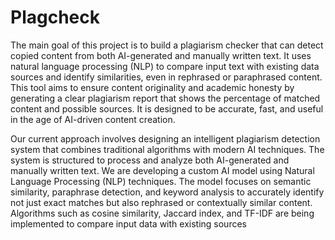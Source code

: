 # Plagcheck
The main goal of this project is to build a plagiarism checker that can detect copied content from both
AI-generated and manually written text. It uses natural language processing (NLP) to compare input text
with existing data sources and identify similarities, even in rephrased or paraphrased content. This tool
aims to ensure content originality and academic honesty by generating a clear plagiarism report that
shows the percentage of matched content and possible sources. It is designed to be accurate, fast, and
useful in the age of AI-driven content creation.

Our current approach involves designing an intelligent plagiarism detection system that
combines traditional algorithms with modern AI techniques. The system is structured to
process and analyze both AI-generated and manually written text.
We are developing a custom AI model using Natural Language Processing (NLP)
techniques. The model focuses on semantic similarity, paraphrase detection, and
keyword analysis to accurately identify not just exact matches but also rephrased or
contextually similar content. Algorithms such as cosine similarity, Jaccard index, and
TF-IDF are being implemented to compare input data with existing sources
